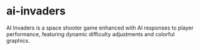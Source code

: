 # ai-invaders
AI Invaders is a space shooter game enhanced with AI responses to player performance, featuring dynamic difficulty adjustments and colorful graphics.
